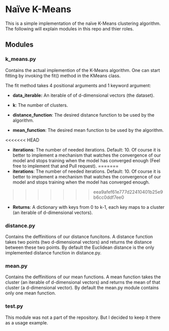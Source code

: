# Naïve K-Means

This is a simple implementation of the naïve K-Means clustering algorithm. The following will explain modules in this repo and thier roles.

## Modules
### k_means.py
Contains the actual implemention of the K-Means algorithm. One can start fitting by invoking the fit() method in the KMeans class.

The fit method takes 4 positional arguments and 1 keyword argument:

- **data_iterable:** An iterable of of d-dimensional vectors (the dataset).

- **k**: The number of clusters.

- **distance_function**: The desired distance function to be used by the algorithm.

- **mean_function**: The desired mean function to be used by the algorithm.

<<<<<<< HEAD
- **iterations**: The number of needed iterations. Default: 10. Of course it is better to implement a mechanism that watches the convergence of our model and stops training when the model has converged enough (Feel free to implement that and Pull request).
=======
- **iterations**: The number of needed iterations. Default: 10. Of course it is better to implement a mechanism that watches the convergence of our model and stops training when the model has converged enough.
>>>>>>> eea9afef61e777d22410401b25e9b6cc0ddf7ee0

- **Returns**: A dictionary with keys from 0 to k-1, each key maps to a cluster (an iterable of d-dimensional vectors).

### distance.py
Contains the deffinitions of our distance funcitons. A distance function takes two points (two d-dimensional vectors) and returns the distance between these two points. By default the Euclidean distance is the only implemented distance function in distance.py.

### mean.py
Contains the deffinitions of our mean functions. A mean function takes the cluster (an iterable of d-dimensional vectors) and returns the mean of that cluster (a d-dimensional vector). By default the mean.py module contains only one mean function.

### test.py

This module was not a part of the repository. But I decided to keep it there as a usage example.
